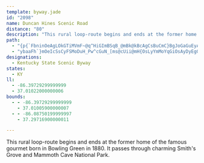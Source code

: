 ```yaml
---
template: byway.jade
id: "2098"
name: Duncan Hines Scenic Road
distance: "80"
description: "This rural loop-route begins and ends at the former home of the famous gourmet born in Bowling Green in 1880. It passes through charming Smith's Grove and Mammoth Cave National Park."
path: 
  - "{p{`FbninOeAgLOkGTiMVmF~@q^HiGImBSqB_@mBk@kBcAgCsBuCmC}BgJoGaGuEyAyA_BsBsCyEwXss@eH{PwVwk@_GaMsc@w|@_D{HmDaLiCoHiNg^kAuC"
  - "ybaaFh`}mOeIcSsCyFSMoDuH_Pw^cGuN_[ms@cUii@mH{OsLyYmMoYqGiOsAyDyEgQyOol@wIi]sPch@iIcVwDsMy@aD}A{JcCiKyToz@iQco@wZibAyAgEcl@hVeAXeBJ_CKkImAiCk@mAg@yD_DiBkAoDkB{CoAcDg@sMuA_GMsSlA}g@i@aELyCr@sCpAiClBmAnAoEdHiAdDyAtFc@jAiAfByDrCeE~BkC~@mALiA@}Dm@szAkd@}EmBmCgBeDoDeE}HwHoM{CaFwDyFiDsCgB{@aEgA{AQqB?oD?a`@~AiJXeGf@eIdCyEtCgCrBoNrMaF`FeRzR}Zr\\sC~Dg\\rh@eIbJ{NfMaF`GwJzNsQnRiDfEg@xAiBrHe@hD[pDStTHh@rBxBh@|@PzAOjA_@x@_Tv\\wG`KmAdByBfCsGzGqJzI}AlBqJzN{ItNmGdJ_CtBeDpBoCx@iDh@dB~HRlB?jBSrAW~@aA~AcGbHyAvA_Bx@mAd@qHxAaAhAm@hA_@lAm@lDu@tKy@bGoApF]`DClBVpDDrCE~AWtA{@pBiD|F}BpCsFnDcA|@iAxDOlCi@dg@DhEZdCrJxc@^lCBp@C`BOzAcB~Ki@~Bo@lAcAz@kElBkAv@sEdF_\\rb@}B`EyE`Ly@dA_Ar@_Bn@cRbEiBn@aBdAyAxAkAjBkMbX}BfDyBfB{_@nWcZdWkG~FwBfDmClFaAfDkAfHiA`M?fEFx@t@~Fn@rUo@nAy@Z{]fAkb@bAqBLoBd@mCrAyBjBcCtDsCtFeA~AsApA}A~@cUbKwFxBw_@lLgD~@_BL{Kq@yr@gGm\\gAmBQy@Os@WcBgAwMeNgBmCgJeRdL{NXk@J{@M_DyIotAcBia@?aBN_Ax@yBtWac@tBeEd@yCh@}Jh@gGtBsINsALyAJyInA{ILaBByDZgI^mAfBkBn@gAd@aBbAkGh@yAj@u@pCkAh@_ATsAEyBmDoi@m@}BuQuf@y@sC]}BP{BnDuId@qC|@}o@rAyd@^wDrAiGPkBISx@aB\\kAbG_`@r@eDx@{BdAmBpAyA~AcAhAa@lB_@`Oy@vKeAjYaAlDX~Bl@`B`AtBrBb@cCDqDo@iKBgDZmC`EaSRaBC_BwByLy@{I_@{AyAeCyAaAmCmAcBQ_B@cDdB_Cb@yNyCgFWo@W}@{@{AmEc@yBCk@FgAt@_DbGiQl@sBz@uF^sAdAwAjBaAb@c@d@_AdAgFh@s@lBmAb@s@dAiHbBsM^{AnOoVzKoNlAkBhJaR`AyC`@sBRcDBmJ^gEt@kCvH}PXeBF{BSqCs@gDcAsByA{AiB_AiAW{JeAkCgA}@s@c@m@s@_By@kDmEcZ[{CImBHaB^sC~@kDzJqUnBkFx@iERkCC_DKaCc@uCm@wB{@sBeQqXwCgFyAgEm@aCq@}G_AsF}@cDgBgFo@}Ce@qF?qDh@cz@RiNPsCX_Bn@kCbA{Bz[{c@bB}ChAoDbCaRnAyDrAuCxAkBrBsBlg@k]nGaD|@eAn@yAReBBo@gA{JKcCFiFl@qIrAoQn@uEhAeErDqI|BkGpIgZdBsEb@Fx@GhF_B`E_@h@QxCaB|@YjKqBrLaIpCsAhEyCdCqA|Am@nFuAlIqAbCm@n@_@b@k@t@aDrA{C^]tAY|Aw@h@?nCp@tGr@r@RxA~@nF\\^J`An@dDvCzGhCbCnBfErBlF`AdCjAvD|BnAh@vALnB`@nAdAbAjCb@p@n@XhBXlCRr@MrEqCdDeBv@S~@Ah@FrC`C|AXjA[zAmA|A}@|KAjOk@t@WvBmAzKcIx@LtAj@lBXxCcAlCiAdBqAfCqAnC{@zF_AnAa@t@e@`GmElCsD~@wBnBoHb@kAfCaEbCgDj@e@|Bm@xNgB`Iw@pLs@hA?j@JfFlChAZh@BbAYfBqAfBgBpAm@rAIdEb@|@IvCaAnAG|CLhFeAtHoB~AkA~@}@lAiCTy@rAyJZeCb@yCl@iCd@mAbEyD~@kAh@yAG_DS{@w@wAcCcDu@sB_AeGDmEl@mOJaIEaDi@uBoCeEuAsEk@yAmEsHUo@YeCZyHAoAn@w@hDgCrAq@fCo@rD]jOAjGYlIcApXgGtCM`CPhBl@rAx@t@r@xAjBrAxDbB`It@fBvCzEdA~C|@tG~@lEhAvBvAbBdC~AhD~@jKJfDRdDl@xNbEjHhDo@jCg@`DKrAC~BDrAV`ChBlJb@lEJ~CEhHLjFZfC~@fDtBdFzDzHt@xBTxALhC?vAMpAa@zB}BlGk@xBa@fEe@~CsAzCkBrBqBdAyOrCcBl@yC~AiBxAyAvAiBfC_BnCgHfPaEfLwChJc@xB]jD@zAR`CpGbY~@~FdAnJf@rJThQh@zKExEMrAa@xBqEtKcAlC{@~C}@|DoBtNgAvC_BtBuG|DeEtDwFrDcAdAe@t@_AvBYrASnAEpDbAhNPvEEfCiAnPe@vKc@lQ|@^lHrHrAz@bDxAx@RfEl@xA^hGpCxAlAfAxA~@`BrAxCt@~@ZR\\HtBFfB^pA~@tBlCx@p@n@`@xAXzAB|@Qn\\aIrDw@bBSxS[pIRxG_A`LkAlAE|B{JbAuCt@wAja@uk@lAsBtJiX~AuFrBsE`l@ybAxBwC~A{AlCwBdLaD~CkAtpAcl@nAK`FXt@d@b@rA^l@hBNrCh@x@RdBhAhARxAGzDqAr@CnQbBfGZj`@MrBK`J{Br@_@^m@F]NaEHk@\\{@bFyFlEyHpDsClKcHvAw@hBM~v@zBt@OlAw@zHuGtBkBnAsBXWn@IvCIpXyDCv`@[xGJr@\\^f@LtDb@zn@hF|VjHp@^f@l@z@~BfC|KT~BB~BOvGZpCl@jBrG|L^dAr@xCZnDf@nW`@`Er@rCeBfCiAvB}@`Ce@dC}@fGe@xE_AbQy@rE}Afn@IbJBpCHbA|@jCBpAyC~_@yE~{@cA`WNbR]fFH~AfAvHqGy@a]mC_AAORFzQGr@OJqTd@bBre@rBpRR`E_Hh{AjQdBxFfA|E[vJn@XVHd@o@bLFp@PXx@Th\\pCp@^P~@fDbl@bCfOXl@^JbCaAn@Ix@g@xDmAtGgCvIsCNfANz@b@HrUyAhe@yBcAh}AiCdSw@fHu@bW?~EbCj^H|W?bOIzMBlEdBhQbAtH~@|CxDvGp@|Aj@bBNhAHbDUdC}@fDaKhXu@rDM~Ao@pa@Bhp@Ur`@SfNYlDe@rBs@fBiD~F{N|SaCjCeDtC"
designations: 
  - Kentucky State Scenic Byway
states: 
  - KY
ll: 
  - -86.39729299999999
  - 37.01022000000006
bounds: 
  - - -86.39729299999999
    - 37.01005900000007
  - - -86.08750199999997
    - 37.29716900000011

---
```


This rural loop-route begins and ends at the former home of the famous gourmet born in Bowling Green in 1880. It passes through charming Smith's Grove and Mammoth Cave National Park.